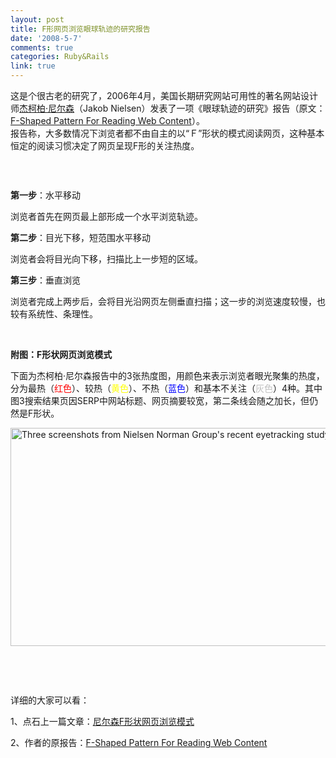 ```yaml
---
layout: post
title: F形网页浏览眼球轨迹的研究报告
date: '2008-5-7'
comments: true
categories: Ruby&Rails
link: true
---
```

<p>这是个很古老的研究了，2006年4月，美国长期研究网站可用性的著名网站设计师<a href="http://www.useit.com/jakob/" target="_blank">杰柯柏&middot;尼尔森</a>（Jakob Nielsen）发表了一项《眼球轨迹的研究》报告（原文：<a href="http://www.useit.com/alertbox/reading_pattern.html" target="_blank">F-Shaped Pattern For Reading Web Content</a>）。<br />
报告称，大多数情况下浏览者都不由自主的以&ldquo;Ｆ&rdquo;形状的模式阅读网页，这种基本恒定的阅读习惯决定了网页呈现F形的关注热度。</p>
<p>&nbsp;</p>
<p><img src="http://www.lesishu.cn/wp-content/uploads/f.gif" alt="" /></p>
<p><strong>第一步</strong>：水平移动</p>
<p>浏览者首先在网页最上部形成一个水平浏览轨迹。</p>
<p><strong>第二步</strong>：目光下移，短范围水平移动</p>
<p>浏览者会将目光向下移，扫描比上一步短的区域。</p>
<p><strong>第三步</strong>：垂直浏览</p>
<p>浏览者完成上两步后，会将目光沿网页左侧垂直扫描；这一步的浏览速度较慢，也较有系统性、条理性。</p>
<p>&nbsp;</p>
<p><strong>附图：F形状网页浏览模式</strong></p>
<p>下面为杰柯柏&middot;尼尔森报告中的3张热度图，用颜色来表示浏览者眼光聚集的热度，分为最热（<span style="color: rgb(255, 0, 0);">红色</span>）、较热（<span style="color: rgb(255, 255, 0);">黄色</span>）、不热（<span style="color: rgb(0, 0, 255);">蓝色</span>）和基本不关注（<span style="color: rgb(192, 192, 192);">灰色</span>）4种。其中图3搜索结果页因SERP中网站标题、网页摘要较宽，第二条线会随之加长，但仍然是F形状。</p>
<p><img width="785" height="349" alt="Three screenshots from Nielsen Norman Group's recent eyetracking study." src="http://www.useit.com/alertbox/f_reading_pattern_eyetracking.jpg" /></p>
<p>&nbsp;</p>
<p>&nbsp;</p>
<p>详细的大家可以看：</p>
<p>1、点石上一篇文章：<a href="http://www.dunsh.org/2008/05/07/f-eyetracking/">尼尔森F形状网页浏览模式</a></p>
<p>2、作者的原报告：<a href="http://www.useit.com/alertbox/reading_pattern.html">F-Shaped Pattern For Reading Web Content</a></p>
